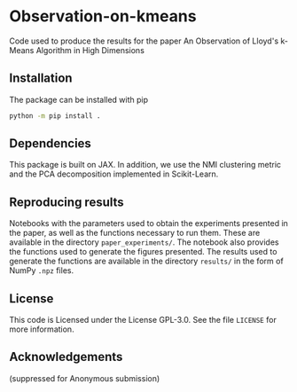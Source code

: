 # Observation-on-kmeans

Code used to produce the results for the paper An Observation of Lloyd's k-Means Algorithm in High Dimensions

## Installation

The package can be installed with pip

```bash
python -m pip install .
```

## Dependencies

This package is built on JAX. In addition, we use the NMI clustering metric and the PCA decomposition implemented in Scikit-Learn.


## Reproducing results

Notebooks with the parameters used to obtain the experiments presented in the paper, as well as the functions necessary to run them. These  are available in the directory `paper_experiments/`. The notebook also provides the functions used to generate the figures presented. The results used to generate the functions are available in the directory `results/` in the form of NumPy `.npz` files.

## License

This code is Licensed under the License GPL-3.0. See the file `LICENSE` for more information.

## Acknowledgements

(suppressed for Anonymous submission)